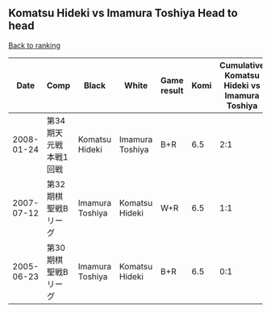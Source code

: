 ## Komatsu Hideki vs Imamura Toshiya Head to head

[Back to ranking](../../index.md)




| **Date** | **Comp** | **Black** | **White** | **Game result** | **Komi** | **Cumulative Komatsu Hideki vs Imamura Toshiya** | **Komatsu Hideki streak** | **Imamura Toshiya streak** | 
| --- | --- | --- | --- | --- | --- | --- | --- | --- |
| 2008-01-24 | 第34期天元戦本戦1回戦 | Komatsu Hideki | Imamura Toshiya | B+R | 6.5 | 2:1 | 2 | 0 | 
| 2007-07-12 | 第32期棋聖戦Bリーグ | Imamura Toshiya | Komatsu Hideki | W+R | 6.5 | 1:1 | 1 | 0 | 
| 2005-06-23 | 第30期棋聖戦Bリーグ | Imamura Toshiya | Komatsu Hideki | B+R | 6.5 | 0:1 | 0 | 1 |




